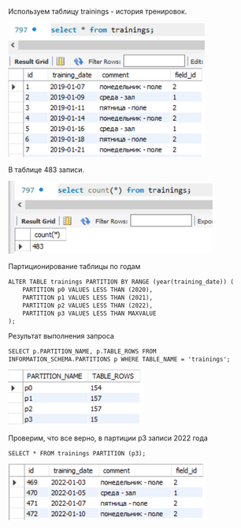 
Используем таблицу trainings - история тренировок.

![trainings](images/11_1_1.png)

В таблице 483 записи.

![trainings_count](images/11_1_2.png)

Партиционирование таблицы по годам

    ALTER TABLE trainings PARTITION BY RANGE (year(training_date)) (
        PARTITION p0 VALUES LESS THAN (2020),
        PARTITION p1 VALUES LESS THAN (2021),
        PARTITION p2 VALUES LESS THAN (2022),
        PARTITION p3 VALUES LESS THAN MAXVALUE
    );

Результат выполнения запроса

    SELECT p.PARTITION_NAME, p.TABLE_ROWS FROM INFORMATION_SCHEMA.PARTITIONS p WHERE TABLE_NAME = 'trainings';

![trainings_count](images/11_1_3.png)

Проверим, что все верно, в партиции p3 записи 2022 года

    SELECT * FROM trainings PARTITION (p3);

![trainings_count](images/11_1_4.png)
